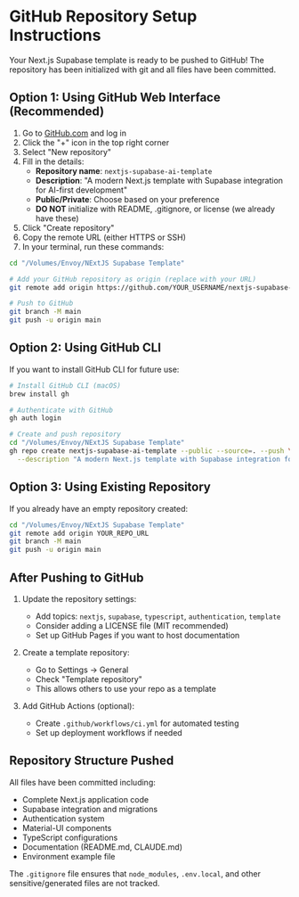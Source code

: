 # GitHub Repository Setup Instructions

Your Next.js Supabase template is ready to be pushed to GitHub! The repository has been initialized with git and all files have been committed.

## Option 1: Using GitHub Web Interface (Recommended)

1. Go to [GitHub.com](https://github.com) and log in
2. Click the "+" icon in the top right corner
3. Select "New repository"
4. Fill in the details:
   - **Repository name**: `nextjs-supabase-ai-template`
   - **Description**: "A modern Next.js template with Supabase integration for AI-first development"
   - **Public/Private**: Choose based on your preference
   - **DO NOT** initialize with README, .gitignore, or license (we already have these)
5. Click "Create repository"
6. Copy the remote URL (either HTTPS or SSH)
7. In your terminal, run these commands:

```bash
cd "/Volumes/Envoy/NExtJS Supabase Template"

# Add your GitHub repository as origin (replace with your URL)
git remote add origin https://github.com/YOUR_USERNAME/nextjs-supabase-ai-template.git

# Push to GitHub
git branch -M main
git push -u origin main
```

## Option 2: Using GitHub CLI

If you want to install GitHub CLI for future use:

```bash
# Install GitHub CLI (macOS)
brew install gh

# Authenticate with GitHub
gh auth login

# Create and push repository
cd "/Volumes/Envoy/NExtJS Supabase Template"
gh repo create nextjs-supabase-ai-template --public --source=. --push \
  --description "A modern Next.js template with Supabase integration for AI-first development"
```

## Option 3: Using Existing Repository

If you already have an empty repository created:

```bash
cd "/Volumes/Envoy/NExtJS Supabase Template"
git remote add origin YOUR_REPO_URL
git branch -M main
git push -u origin main
```

## After Pushing to GitHub

1. Update the repository settings:
   - Add topics: `nextjs`, `supabase`, `typescript`, `authentication`, `template`
   - Consider adding a LICENSE file (MIT recommended)
   - Set up GitHub Pages if you want to host documentation

2. Create a template repository:
   - Go to Settings → General
   - Check "Template repository"
   - This allows others to use your repo as a template

3. Add GitHub Actions (optional):
   - Create `.github/workflows/ci.yml` for automated testing
   - Set up deployment workflows if needed

## Repository Structure Pushed

All files have been committed including:
- Complete Next.js application code
- Supabase integration and migrations
- Authentication system
- Material-UI components
- TypeScript configurations
- Documentation (README.md, CLAUDE.md)
- Environment example file

The `.gitignore` file ensures that `node_modules`, `.env.local`, and other sensitive/generated files are not tracked.